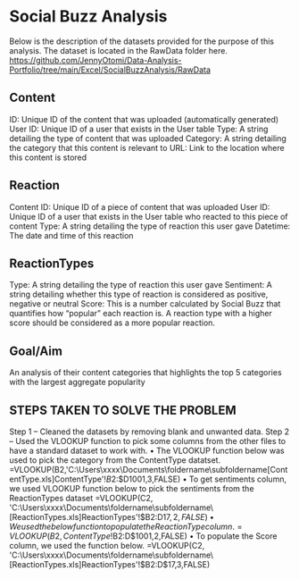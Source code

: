 # Social Buzz Analysis
Below is the description of the datasets provided for the purpose of this analysis. The dataset is located in the RawData folder here. https://github.com/JennyOtomi/Data-Analysis-Portfolio/tree/main/Excel/SocialBuzzAnalysis/RawData

## Content 
ID: Unique ID of the content that was uploaded (automatically generated) 
User ID: Unique ID of a user that exists in the User table 
Type: A string detailing the type of content that was uploaded 
Category: A string detailing the category that this content is relevant to 
URL: Link to the location where this content is stored 

## Reaction 
Content ID: Unique ID of a piece of content that was uploaded 
User ID: Unique ID of a user that exists in the User table who reacted to this piece of content 
Type: A string detailing the type of reaction this user gave 
Datetime: The date and time of this reaction 

## ReactionTypes 
Type: A string detailing the type of reaction this user gave 
Sentiment: A string detailing whether this type of reaction is considered as positive, negative or neutral 
Score: This is a number calculated by Social Buzz that quantifies how “popular” each reaction is. A reaction type with a higher score should be considered as a more popular reaction.

## Goal/Aim
An analysis of their content categories that highlights the top 5 categories with the largest aggregate popularity

## STEPS TAKEN TO SOLVE THE PROBLEM
Step 1 – Cleaned the datasets by removing blank and unwanted data.
Step 2 – Used the VLOOKUP function to pick some columns from the other files to have a standard dataset to work with.
•	The VLOOKUP function below was used to pick the category from the ContentType datatset.
=VLOOKUP(B2,'C:\Users\xxxx\Documents\foldername\subfoldername\[ContentType.xls]ContentType'!$B$2:$D1001,3,FALSE)
•	To get sentiments column, we used VLOOKUP function below to pick the sentiments from the ReactionTypes dataset
=VLOOKUP(C2, 'C:\Users\xxxx\Documents\foldername\subfoldername\[ReactionTypes.xls]ReactionTypes'!$B$2:$D$17,2,FALSE)
•	We used the below function to populate the ReactionType column.
=VLOOKUP(B2,ContentType!$B$2:$D$1001,2,FALSE)
•	To populate the Score column, we used the function below.
=VLOOKUP(C2, 'C:\Users\xxxx\Documents\foldername\subfoldername\[ReactionTypes.xls]ReactionTypes'!$B$2:$D$17,3,FALSE)

